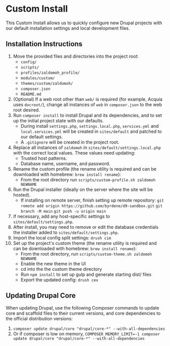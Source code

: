 # Custom Install

This Custom Install allows us to quickly configure new Drupal projects
with our default installation settings and local development files.

## Installation Instructions

1. Move the provided files and directories into the project root:
    * `config/`
    * `scripts/`
    * `profiles/zaldomoh_profile/`
    * `modules/custom/`
    * `themes/custom/zaldomoh/`
    * `composer.json`
    * `README.md`
2. (Optional) If a web root other than `web/` is required (for example,
  Acquia uses `docroot/`), change all instances of `web` in `composer.json` to
  the web root desired.
3. Run `composer install` to install Drupal and its dependencies, and to set up
  the initial project state with our defaults.
    * During install `settings.php`, `settings.local.php`, `services.yml` and
      `local.services.yml` will be created in `sites/default` and patched to
      our default settings.
    * A `.gitignore` will be created in the project root.
4. Replace all instances of `zaldomoh` in
  `sites/default/settings.local.php` with the correct local values. These values
  need updating:
    * Trusted host patterns.
    * Database name, username, and password.
5. Rename the custom profile (the rename utility is required and can be downloaded with homebrew: `brew install rename`):
    * From the root directory run `scripts/custom-profile.sh zaldomoh NEWNAME`
6. Run the Drupal installer (ideally on the server where the site will be hosted).
    * If installing on remote server, finish setting up remote repository:
    `git remote add origin https://github.com/byrdene/d9-sandbox.git`
    `git branch -M main`
    `git push -u origin main`
7. If necessary, add any host-specific settings to `sites/default/settings.php`.
8. After install, you may need to remove or edit the database credentials the installer added to
  `sites/default/settings.php`. 
9. Import the local config split settings: `drush cim`  
10. Set up the project's custom theme (the rename utility is required and can be downloaded with homebrew: `brew install rename`):
    * From the root directory, run `scripts/custom-theme.sh zaldomoh NEWNAME`
    * Enable the new theme in the UI
    * cd into the the custom theme directory
    * Run `npm install` to set up gulp and generate starting dist/ files
    * Export the updated config: `drush cex`
      
## Updating Drupal Core

When updating Drupal, use the following Composer commands to update core and
scaffold files to their current versions, and core dependencies to the official
distribution versions: 
1. `composer update drupal/core "drupal/core-*" --with-all-dependencies`
2. Or if composer is low on memory, `COMPOSER_MEMORY_LIMIT=-1 composer update drupal/core "drupal/core-*" --with-all-dependencies` 


